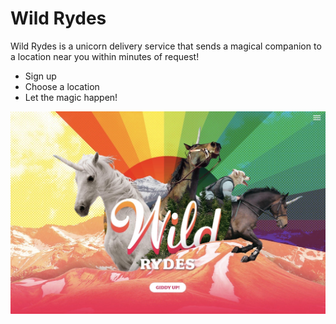 # Wild Rydes 

Wild Rydes is a unicorn delivery service that sends a magical companion to a location near you within minutes of request!
+ Sign up
+ Choose a location 
+ Let the magic happen!

![Home Page](images/HomePage.jpg)